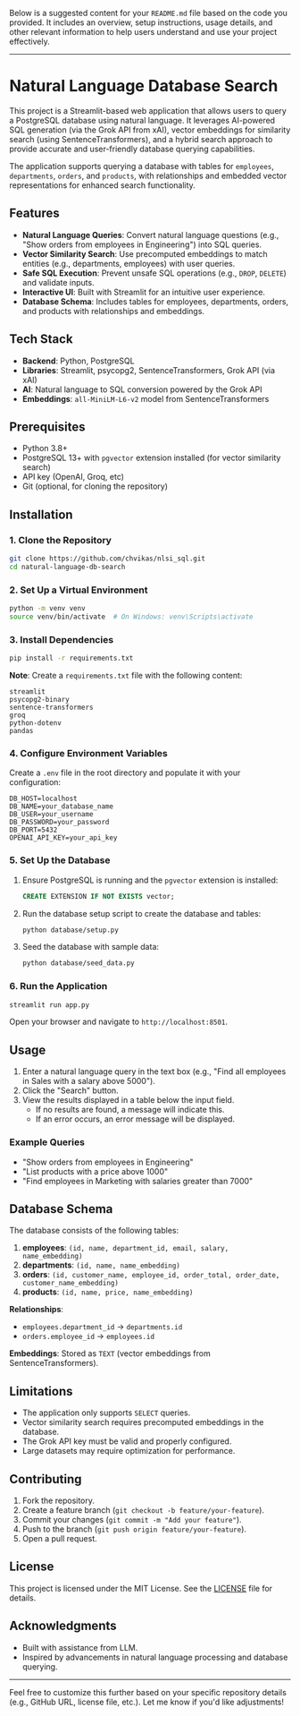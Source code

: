 Below is a suggested content for your `README.md` file based on the code you provided. It includes an overview, setup instructions, usage details, and other relevant information to help users understand and use your project effectively.

---

# Natural Language Database Search

This project is a Streamlit-based web application that allows users to query a PostgreSQL database using natural language. It leverages AI-powered SQL generation (via the Grok API from xAI), vector embeddings for similarity search (using SentenceTransformers), and a hybrid search approach to provide accurate and user-friendly database querying capabilities.

The application supports querying a database with tables for `employees`, `departments`, `orders`, and `products`, with relationships and embedded vector representations for enhanced search functionality.

## Features
- **Natural Language Queries**: Convert natural language questions (e.g., "Show orders from employees in Engineering") into SQL queries.
- **Vector Similarity Search**: Use precomputed embeddings to match entities (e.g., departments, employees) with user queries.
- **Safe SQL Execution**: Prevent unsafe SQL operations (e.g., `DROP`, `DELETE`) and validate inputs.
- **Interactive UI**: Built with Streamlit for an intuitive user experience.
- **Database Schema**: Includes tables for employees, departments, orders, and products with relationships and embeddings.

## Tech Stack
- **Backend**: Python, PostgreSQL
- **Libraries**: Streamlit, psycopg2, SentenceTransformers, Grok API (via xAI)
- **AI**: Natural language to SQL conversion powered by the Grok API
- **Embeddings**: `all-MiniLM-L6-v2` model from SentenceTransformers

## Prerequisites
- Python 3.8+
- PostgreSQL 13+ with `pgvector` extension installed (for vector similarity search)
- API key (OpenAI, Groq, etc)
- Git (optional, for cloning the repository)

## Installation

### 1. Clone the Repository
```bash
git clone https://github.com/chvikas/nlsi_sql.git
cd natural-language-db-search
```

### 2. Set Up a Virtual Environment
```bash
python -m venv venv
source venv/bin/activate  # On Windows: venv\Scripts\activate
```

### 3. Install Dependencies
```bash
pip install -r requirements.txt
```

**Note**: Create a `requirements.txt` file with the following content:
```
streamlit
psycopg2-binary
sentence-transformers
groq
python-dotenv
pandas
```

### 4. Configure Environment Variables
Create a `.env` file in the root directory and populate it with your configuration:
```plaintext
DB_HOST=localhost
DB_NAME=your_database_name
DB_USER=your_username
DB_PASSWORD=your_password
DB_PORT=5432
OPENAI_API_KEY=your_api_key
```

### 5. Set Up the Database
1. Ensure PostgreSQL is running and the `pgvector` extension is installed:
   ```sql
   CREATE EXTENSION IF NOT EXISTS vector;
   ```
2. Run the database setup script to create the database and tables:
   ```bash
   python database/setup.py
   ```
3. Seed the database with sample data:
   ```bash
   python database/seed_data.py
   ```

### 6. Run the Application
```bash
streamlit run app.py
```
Open your browser and navigate to `http://localhost:8501`.

## Usage
1. Enter a natural language query in the text box (e.g., "Find all employees in Sales with a salary above 5000").
2. Click the "Search" button.
3. View the results displayed in a table below the input field.
   - If no results are found, a message will indicate this.
   - If an error occurs, an error message will be displayed.

### Example Queries
- "Show orders from employees in Engineering"
- "List products with a price above 1000"
- "Find employees in Marketing with salaries greater than 7000"

## Database Schema
The database consists of the following tables:
1. **employees**: `(id, name, department_id, email, salary, name_embedding)`
2. **departments**: `(id, name, name_embedding)`
3. **orders**: `(id, customer_name, employee_id, order_total, order_date, customer_name_embedding)`
4. **products**: `(id, name, price, name_embedding)`

**Relationships**:
- `employees.department_id` → `departments.id`
- `orders.employee_id` → `employees.id`

**Embeddings**: Stored as `TEXT` (vector embeddings from SentenceTransformers).

## Limitations
- The application only supports `SELECT` queries.
- Vector similarity search requires precomputed embeddings in the database.
- The Grok API key must be valid and properly configured.
- Large datasets may require optimization for performance.

## Contributing
1. Fork the repository.
2. Create a feature branch (`git checkout -b feature/your-feature`).
3. Commit your changes (`git commit -m "Add your feature"`).
4. Push to the branch (`git push origin feature/your-feature`).
5. Open a pull request.

## License
This project is licensed under the MIT License. See the [LICENSE](LICENSE) file for details.

## Acknowledgments
- Built with assistance from LLM.
- Inspired by advancements in natural language processing and database querying.

---

Feel free to customize this further based on your specific repository details (e.g., GitHub URL, license file, etc.). Let me know if you'd like adjustments!
